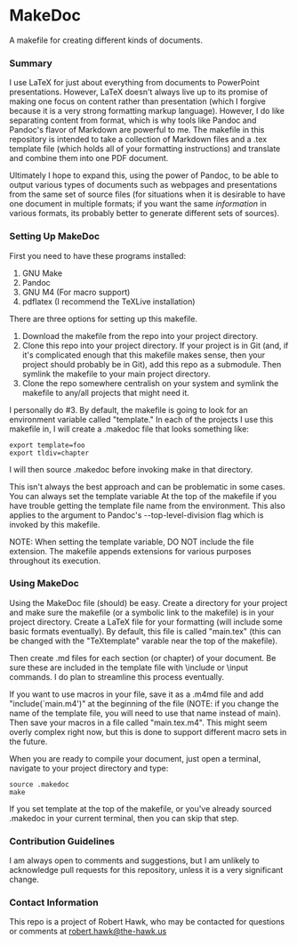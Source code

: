 # MakeDoc
A makefile for creating different kinds of documents.

### Summary
I use LaTeX for just about everything from documents to PowerPoint
presentations. However, LaTeX doesn't always live up to its promise of making
one focus on content rather than presentation (which I forgive because it is a
very strong formatting markup language). However, I do like separating content
from format, which is why tools like Pandoc and Pandoc's flavor of Markdown are
powerful to me. The makefile in this repository is intended to take a collection
of Markdown files and a .tex template file (which holds all of your formatting
instructions) and translate and combine them into one PDF document.

Ultimately I hope to expand this, using the power of Pandoc, to be able to
output various types of documents such as webpages and presentations from the
same set of source files (for situations when it is desirable to have one
document in multiple formats; if you want the same _information_ in various
formats, its probably better to generate different sets of sources).

### Setting Up MakeDoc
First you need to have these programs installed:

 1.	GNU Make
 2. Pandoc
 3. GNU M4 (For macro support)
 4. pdflatex (I recommend the TeXLive installation)

There are three options for setting up this makefile.

 1. Download the makefile from the repo into your project directory.
 2. Clone this repo into your project directory. If your project is in Git
 (and, if it's complicated enough that this makefile makes sense, then your
 project should probably be in Git), add this repo as a submodule. Then symlink
 the makefile to your main project directory.
 3. Clone the repo somewhere centralish on your system and symlink the makefile
 to any/all projects that might need it.

I personally do #3. By default, the makefile is going to look for an
environment variable called "template." In each of the projects I use this
makefile in, I will create a .makedoc file that looks something like:

~~~~
export template=foo
export tldiv=chapter
~~~~

I will then source .makedoc before invoking make in that directory.

This isn't always the best approach and can be problematic in some cases. You
can always set the template variable At the top of the makefile if you have
trouble getting the template file name from the environment. This also applies
to the argument to Pandoc's --top-level-division flag which is invoked by this
makefile.

NOTE: When setting the template variable, DO NOT include the file extension.
The makefile appends extensions for various purposes throughout its execution.

### Using MakeDoc

Using the MakeDoc file (should) be easy. Create a directory for your project
and make sure the makefile (or a symbolic link to the makefile) is in your
project directory. Create a LaTeX file for your formatting (will include some
basic formats eventually). By default, this file is called "main.tex" (this
can be changed with the "TeXtemplate" varable near the top of the makefile).

Then create .md files for each section (or chapter) of your document. Be sure
these are included in the template file with \include or \input commands. I do
plan to streamline this process eventually.

If you want to use macros in your file, save it as a .m4md file and add
"include(\`main.m4')" at the beginning of the file (NOTE: if you change the
name of the template file, you will need to use that name instead of main).
Then save your macros in a file called "main.tex.m4". This might seem overly
complex right now, but this is done to support different macro sets in the
future.

When you are ready to compile your document, just open a terminal, navigate to
your project directory and type:

~~~~
source .makedoc
make
~~~~

If you set template at the top of the makefile, or you've already sourced
.makedoc in your current terminal, then you can skip that step.

### Contribution Guidelines
I am always open to comments and suggestions, but I am unlikely to acknowledge
pull requests for this repository, unless it is a very significant change.

### Contact Information
This repo is a project of Robert Hawk, who may be contacted for questions or
comments at robert.hawk@the-hawk.us
